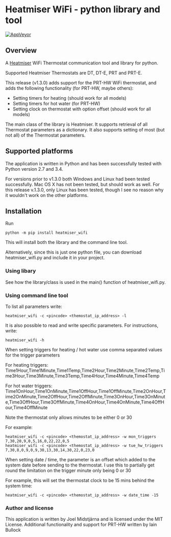 # Heatmiser WiFi - python library and tool
[![AppVeyor](https://ci.appveyor.com/api/projects/status/github/midstar/heatmiser_wifi?svg=true)](https://ci.appveyor.com/api/projects/status/github/midstar/heatmiser_wifi)

## Overview
A [Heatmiser](http://www.heatmiser.com/) WiFi Thermostat communication tool and library for python.

Supported Heatmiser Thermostats are DT, DT-E, PRT and PRT-E.

This release (v1.3.0) adds support for the PRT-HW WiFi thermostat, and adds the following functionality (for PRT-HW, maybe others):
* Setting timers for heating (should work for all models)
* Setting timers for hot water (for PRT-HW)
* Setting clock on thermostat with option offset (should work for all models)

The main class of the library is Heatmiser. It supports retrieval of all Thermostat parameters as a dictionary. It also supports setting of most (but not all) of the Thermostat parameters. 

## Supported platforms
The application is written in Python and has been successfully tested with Python version 2.7 and 3.4.

For versions prior to v1.3.0 both Windows and Linux had been tested successfully. Mac OS X has not been tested, but should work as well. For this release v.1.3.0, only Linux has been tested, though I see no reason why it wouldn't work on the other platforms.

## Installation
Run 

    python -m pip install heatmiser_wifi

This will install both the library and the command line tool.

Alternatively, since this is just one python file, you can download heatmiser_wifi.py and include it in your project.
  
### Using libary

See how the library/class is used in the main() function of heatmiser_wifi.py.

### Using command line tool

To list all parameters write:

    heatmiser_wifi -c <pincode> <themostat_ip_address> -l 

It is also possible to read and write specific parameters. For instructions, write:

    heatmiser_wifi -h

When setting triggers for heating / hot water use comma separated values for the trigger parameters

For heating triggers: Time1Hour,Time1Minute,Time1Temp,Time2Hour,Time2Minute,Time2Temp,Time3Hour,Time3Minute,Time3Temp,Time4Hour,Time4Minute,Time4Temp

For hot water triggers: Time1OnHour,Time1OnMinute,Time1OffHour,Time1OffMinute,Time2OnHour,Time2OnMinute,Time2OffHour,Time2OffMinute,Time3OnHour,Time3OnMinute,Time3OffHour,Time3OffMinute,Time4OnHour,Time4OnMinute,Time4OffHour,Time4OffMinute

Note the thermostat only allows minutes to be either 0 or 30

For example:
    
    heatmiser_wifi -c <pincode> <themostat_ip_address> -w mon_triggers 7,30,20,9,0,5,16,0,22,22,0,5
    heatmiser_wifi -c <pincode> <themostat_ip_address> -w tue_hw_triggers 7,30,8,0,9,0,9,30,13,30,14,30,22,0,23,0

When setting date / time, the parameter is an offset which added to the system date before sending to the thermostat. I use this to partially get round the limitation on the trigger minute only being 0 or 30

For example, this will set the thermostat clock to be 15 mins behind the system time:

    heatmiser_wifi -c <pincode> <themostat_ip_address> -w date_time -15

### Author and license
This application is written by Joel Midstjärna and is licensed under the MIT License. Additional functionality and support for PRT-HW written by Iain Bullock
